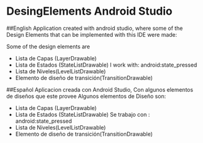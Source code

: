 # DesingElements Android Studio
##English
Application created with android studio, where some of the Design Elements that can be implemented with this IDE were made:

Some of the design elements are

- Lista de Capas (LayerDrawable)
- Lista de Estados (StateListDrawable) I work with: android:state_pressed
- Lista de Niveles(LevelListDrawable)
- Elemento de diseño de transición(TransitionDrawable)

##Español
Aplicacion creada con Android Studio, Con algunos elementos de diseños que este provee
Algunos elementos de Diseño son:
- Lista de Capas (LayerDrawable)
- Lista de Estados (StateListDrawable) Se trabajo con : android:state_pressed
- Lista de Niveles(LevelListDrawable)
- Elemento de diseño de transición(TransitionDrawable)
